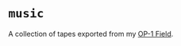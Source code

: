 # `music`

A collection of tapes exported from my [OP-1 Field](https://teenage.engineering/guides/mtp).
